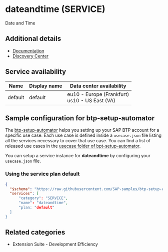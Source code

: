 # dateandtime (SERVICE)

Date and Time

## Additional details
- [Documentation](https://help.sap.com/docs/DATE_AND_TIME)
- [Discovery Center](https://discovery-center.cloud.sap/serviceCatalog/date-and-time)

## Service availability

| Name | Display name | Data center availability  |
|------|----------------|---------------------------|
|  default  |  default  | eu10 - Europe (Frankfurt)<br> us10 - US East (VA)  |

## Sample configuration for btp-setup-automator

The [btp-setup-automator](https://github.com/SAP-samples/btp-setup-automator) helps you setting up your SAP BTP account for a specific use case. Each use case is defined inside a `usecase.json` file listing all the services necessary to cover that use case. You can find a list of released use cases in the [usecase folder of bpt-setup-automator](https://github.com/SAP-samples/btp-setup-automator/tree/main/usecases).

You can setup a service instance for **dateandtime** by configuring your `usecase.json` file.

### Using the service plan **default**

```json
{
  "$schema": "https://raw.githubusercontent.com/SAP-samples/btp-setup-automator/main/libs/btpsa-usecase.json",
  "services": [
      "category": "SERVICE",
      "name": "dateandtime",
      "plan: "default"
  ]
}
```


## Related categories
- Extension Suite - Development Efficiency
